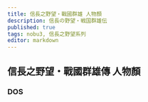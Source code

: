 ```yaml
---
title: 信長之野望・戰國群雄 人物顏
description: 信長の野望・戦国群雄伝
published: true
tags: nobu3, 信長之野望系列
editor: markdown
---
```


## 信長之野望・戰國群雄傳 人物顏

### DOS
